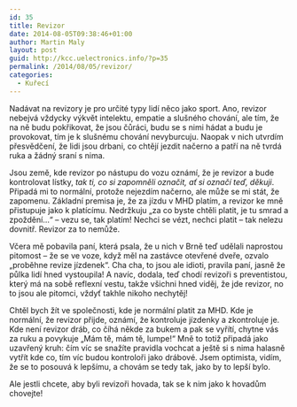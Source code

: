 ```yaml
---
id: 35
title: Revizor
date: 2014-08-05T09:38:46+01:00
author: Martin Maly
layout: post
guid: http://kcc.uelectronics.info/?p=35
permalink: /2014/08/05/revizor/
categories:
  - Kuřecí
---
```

Nadávat na revizory je pro určité typy lidí něco jako sport. Ano, revizor nebejvá vždycky výkvět intelektu, empatie a slušného chování, ale tím, že na ně budu pokřikovat, že jsou čůráci, budu se s nimi hádat a budu je provokovat, tím je k slušnému chování nevyburcuju. Naopak v nich utvrdím přesvědčení, že lidi jsou drbani, co chtějí jezdit načerno a patří na ně tvrdá ruka a žádný sraní s nima.

Jsou země, kde revizor po nástupu do vozu oznámí, že je revizor a bude kontrolovat lístky, _tak ti, co si zapomněli označit, ať si označí teď, děkuji_. Připadá mi to normální, protože nejezdím načerno, ale může se mi stát, že zapomenu. Základní premisa je, že za jízdu v MHD platím, a revizor ke mně přistupuje jako k platícímu. Nedržkuju &#8222;za co byste chtěli platit, je tu smrad a zpoždění&#8230;&#8220; &#8211; vezu se, tak platím! Nechci se vézt, nechci platit &#8211; tak nelezu dovnitř. Revizor za to nemůže.

Včera mě pobavila paní, která psala, že u nich v Brně teď udělali naprostou pitomost &#8211; že se ve voze, když měl na zastávce otevřené dveře, ozvalo &#8222;proběhne revize jízdenek&#8220;. Cha cha, to jsou ale idioti, pravila paní, jasně že půlka lidí hned vystoupila! A navíc, dodala, teď chodí revizoři s preventistou, který má na sobě reflexní vestu, takže všichni hned viděj, že jde revizor, no to jsou ale pitomci, vždyť takhle nikoho nechytěj!

Chtěl bych žít ve společnosti, kde je normální platit za MHD. Kde je normální, že revizor přijde, oznámí, že kontroluje jízdenky a zkontroluje je. Kde není revizor dráb, co číhá někde za bukem a pak se vyřítí, chytne vás za ruku a povykuje &#8222;Mám tě, mám tě, lumpe!&#8220; Mně to totiž připadá jako uzavřený kruh: čím víc se snažíte pravidla vochcat a ještě si s nima halasně vytřít kde co, tím víc budou kontroloři jako drábové. Jsem optimista, vidím, že se to posouvá k lepšímu, a chovám se tedy tak, jako by to lepší bylo.

Ale jestli chcete, aby byli revizoři hovada, tak se k nim jako k hovadům chovejte!